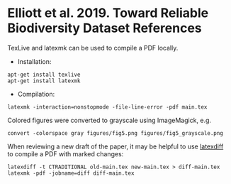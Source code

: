 # Elliott et al. 2019. Toward Reliable Biodiversity Dataset References 

TexLive and latexmk can be used to compile a PDF locally.
- Installation:
```shell
apt-get install texlive
apt-get install latexmk
```
- Compilation:
```shell
latexmk -interaction=nonstopmode -file-line-error -pdf main.tex
```

Colored figures were converted to grayscale using ImageMagick, e.g.
```
convert -colorspace gray figures/fig5.png figures/fig5_grayscale.png
```

When reviewing a new draft of the paper, it may be helpful to use [latexdiff](https://ctan.org/pkg/latexdiff) to compile a PDF with marked changes:
```
latexdiff -t CTRADITIONAL old-main.tex new-main.tex > diff-main.tex
latexmk -pdf -jobname=diff diff-main.tex
```
